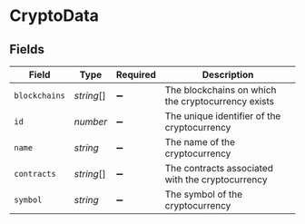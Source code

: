# CryptoData


## Fields

| Field                                              | Type                                               | Required                                           | Description                                        |
| -------------------------------------------------- | -------------------------------------------------- | -------------------------------------------------- | -------------------------------------------------- |
| `blockchains`                                      | *string*[]                                         | :heavy_minus_sign:                                 | The blockchains on which the cryptocurrency exists |
| `id`                                               | *number*                                           | :heavy_minus_sign:                                 | The unique identifier of the cryptocurrency        |
| `name`                                             | *string*                                           | :heavy_minus_sign:                                 | The name of the cryptocurrency                     |
| `contracts`                                        | *string*[]                                         | :heavy_minus_sign:                                 | The contracts associated with the cryptocurrency   |
| `symbol`                                           | *string*                                           | :heavy_minus_sign:                                 | The symbol of the cryptocurrency                   |